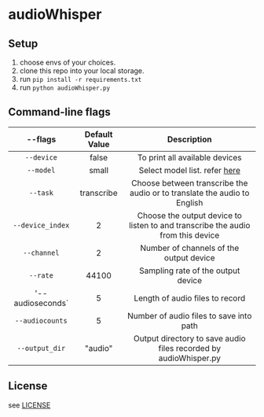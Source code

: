 # audioWhisper

## Setup
1. choose envs of your choices.
2. clone this repo into your local storage.
3. run `pip install -r requirements.txt`
4. run `python audioWhisper.py`

## Command-line flags
|      --flags          |  Default Value  |      Description                                                                                       |
|:---------------------:|:---------------:|:------------------------------------------------------------------------------------------------------:|
|`--device`             |  false          | To print all available devices                                                                         |
|`--model`              |  small          | Select model list. refer [here](https://github.com/openai/whisper#available-models-and-languages)      |
|`--task`               |  transcribe     | Choose between transcribe the audio or to translate the audio to English                               |
|`--device_index`       |  2              | Choose the output device to listen to and transcribe the audio from this device                        |
|`--channel`            |  2              | Number of channels of the output device                                                                |
|`--rate`               | 44100           | Sampling rate of the output device                                                                     |
|'--audioseconds`       | 5               | Length of audio files to record                                                                        |
|`--audiocounts`        | 5               | Number of audio files to save into path                                                                |
|`--output_dir`         | "audio"         | Output directory to save audio files recorded by audioWhisper.py                                       |

## License
see [LICENSE](license.md)


